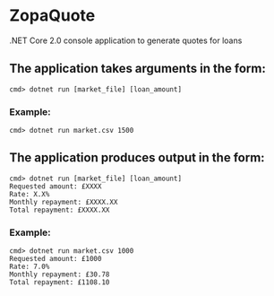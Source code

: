 # ZopaQuote
.NET Core 2.0 console application to generate quotes for loans

## The application takes arguments in the form:

    cmd> dotnet run [market_file] [loan_amount]

### Example:

    cmd> dotnet run market.csv 1500

## The application produces output in the form:

    cmd> dotnet run [market_file] [loan_amount]
    Requested amount: £XXXX
    Rate: X.X%
    Monthly repayment: £XXXX.XX
    Total repayment: £XXXX.XX

### Example:

	cmd> dotnet run market.csv 1000
	Requested amount: £1000
	Rate: 7.0%
	Monthly repayment: £30.78
	Total repayment: £1108.10
